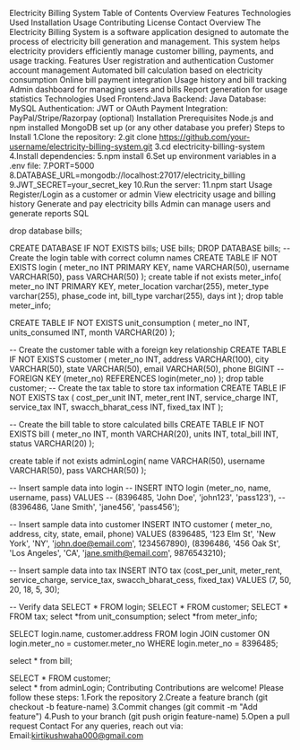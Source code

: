 Electricity Billing System
Table of Contents
Overview
Features
Technologies Used
Installation
Usage
Contributing
License
Contact
Overview
The Electricity Billing System is a software application designed to automate the process of electricity bill generation and management. This system helps electricity providers efficiently manage customer billing, payments, and usage tracking.
Features
User registration and authentication
Customer account management
Automated bill calculation based on electricity consumption
Online bill payment integration
Usage history and bill tracking
Admin dashboard for managing users and bills
Report generation for usage statistics
Technologies Used
Frontend:Java
Backend: Java
Database:  MySQL
Authentication: JWT or OAuth
Payment Integration: PayPal/Stripe/Razorpay (optional)
Installation
Prerequisites
Node.js and npm installed
MongoDB set up (or any other database you prefer)
Steps to Install
1.Clone the repository:
2.git clone https://github.com/your-username/electricity-billing-system.git
3.cd electricity-billing-system
4.Install dependencies:
5.npm install
6.Set up environment variables in a .env file:
7.PORT=5000
8.DATABASE_URL=mongodb://localhost:27017/electricity_billing
9.JWT_SECRET=your_secret_key
10.Run the server:
11.npm start
Usage
Register/Login as a customer or admin
View electricity usage and billing history
Generate and pay electricity bills
Admin can manage users and generate reports
SQL 

drop database bills;

CREATE DATABASE IF NOT EXISTS bills;
USE bills;
DROP DATABASE bills;
-- Create the login table with correct column names
CREATE TABLE IF NOT EXISTS login (
    meter_no INT PRIMARY KEY,
    name VARCHAR(50),
    username VARCHAR(50),
    pass VARCHAR(50)
);
create table if not exists meter_info(
     meter_no INT PRIMARY KEY,
     meter_location varchar(255),
     meter_type varchar(255),
     phase_code int,
     bill_type varchar(255),
     days int
);
drop table meter_info;

CREATE TABLE IF NOT EXISTS unit_consumption (
    meter_no INT,
    units_consumed INT,
    month VARCHAR(20)
);


-- Create the customer table with a foreign key relationship
CREATE TABLE IF NOT EXISTS customer (
    meter_no INT,
    address VARCHAR(100),
    city VARCHAR(50),
    state VARCHAR(50),
    email VARCHAR(50),
    phone BIGINT
    -- FOREIGN KEY (meter_no) REFERENCES login(meter_no)
);
drop table customer;
-- Create the tax table to store tax information
CREATE TABLE IF NOT EXISTS tax (
    cost_per_unit INT,
    meter_rent INT,
    service_charge INT,
    service_tax INT,
    swacch_bharat_cess INT,
    fixed_tax INT
);

-- Create the bill table to store calculated bills
CREATE TABLE IF NOT EXISTS bill (
    meter_no INT,
    month VARCHAR(20),
    units INT,
    total_bill INT,
    status VARCHAR(20)
);

create table if not exists adminLogin(
	name VARCHAR(50),
    username VARCHAR(50),
    pass VARCHAR(50)
);

-- Insert sample data into login
-- INSERT INTO login (meter_no, name, username, pass) VALUES
-- (8396485, 'John Doe', 'john123', 'pass123'),
-- (8396486, 'Jane Smith', 'jane456', 'pass456');

-- Insert sample data into customer
INSERT INTO customer ( meter_no, address, city, state, email, phone) VALUES
(8396485, '123 Elm St', 'New York', 'NY', 'john.doe@email.com', 1234567890),
(8396486, '456 Oak St', 'Los Angeles', 'CA', 'jane.smith@email.com', 9876543210);

-- Insert sample data into tax
INSERT INTO tax (cost_per_unit, meter_rent, service_charge, service_tax, swacch_bharat_cess, fixed_tax) VALUES
(7, 50, 20, 18, 5, 30);




-- Verify data
SELECT * FROM login;
SELECT * FROM customer;
SELECT * FROM tax;
select *from unit_consumption;
select *from meter_info;

SELECT login.name, customer.address 
FROM login
JOIN customer ON login.meter_no = customer.meter_no
WHERE login.meter_no = 8396485; 

select * from bill;

SELECT * FROM customer;  
select * from adminLogin;
Contributing
Contributions are welcome! Please follow these steps:
1.Fork the repository
2.Create a feature branch (git checkout -b feature-name)
3.Commit changes (git commit -m "Add feature")
4.Push to your branch (git push origin feature-name)
5.Open a pull request
Contact
For any queries, reach out via:
Email:kirtikushwaha000@gmail.com
